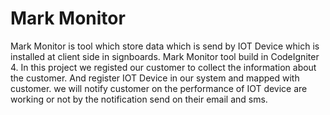 # Mark Monitor
Mark Monitor is tool which store data which is send by IOT Device which is installed at client side in signboards. Mark Monitor tool build in CodeIgniter 4. In this project we registed our customer to collect the information about the customer. And register IOT Device in our system and mapped with customer. we will notify customer on the performance of IOT device are working or not by the notification send on their email and sms.